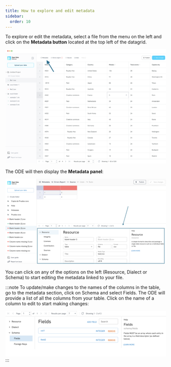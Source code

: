 ```yaml
---
title: How to explore and edit metadata
sidebar:
  order: 10
---
```


To explore or edit the metadata, select a file from the menu on the left and click on the **Metadata button** located at the top left of the datagrid.

![Metadata Button](./assets/explore-edit-metadata/metadata-button.png)

The ODE will then display the **Metadata panel**:

![Metadata panel](./assets/explore-edit-metadata/metadata-panel.png)

You can click on any of the options on the left (Resource, Dialect or Schema) to start editing the metadata linked to your file.

:::note
To update/make changes to the names of the columns in the table, go to the metadata section, click on Schema and select Fields. The ODE will provide a list of all the columns from your table. Click on the name of a column to edit to start making changes:

![Changing column names](./assets/explore-edit-metadata/changing-column-names.png)
:::
